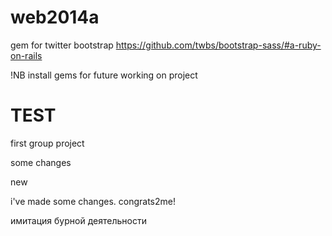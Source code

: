 web2014a
========

gem for twitter bootstrap
https://github.com/twbs/bootstrap-sass/#a-ruby-on-rails

!NB install gems for future working on project





TEST
====

first group project

some changes

new

i've made some changes. congrats2me!

имитация бурной деятельности